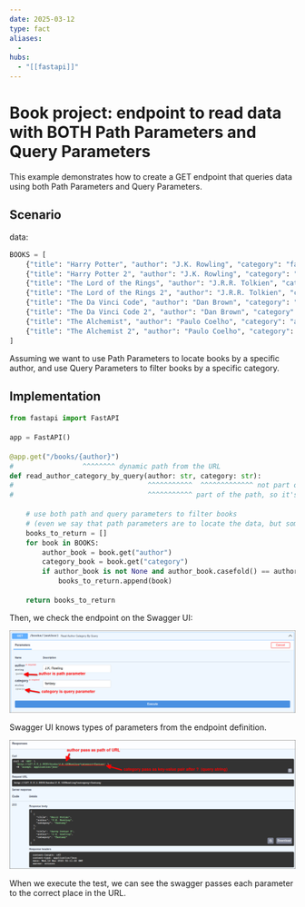 ```yaml
---
date: 2025-03-12
type: fact
aliases:
  -
hubs:
  - "[[fastapi]]"
---
```


# Book project: endpoint to read data with BOTH Path Parameters and Query Parameters

This example demonstrates how to create a GET endpoint that queries data using both Path Parameters and Query Parameters.

## Scenario

data: 
```py
BOOKS = [
    {"title": "Harry Potter", "author": "J.K. Rowling", "category": "fantasy"},
    {"title": "Harry Potter 2", "author": "J.K. Rowling", "category": "fantasy"},
    {"title": "The Lord of the Rings", "author": "J.R.R. Tolkien", "category": "fantasy"},
    {"title": "The Lord of the Rings 2", "author": "J.R.R. Tolkien", "category": "fantasy"},
    {"title": "The Da Vinci Code", "author": "Dan Brown", "category": "thriller"},
    {"title": "The Da Vinci Code 2", "author": "Dan Brown", "category": "thriller"},
    {"title": "The Alchemist", "author": "Paulo Coelho", "category": "adventure"},
    {"title": "The Alchemist 2", "author": "Paulo Coelho", "category": "adventure"},
]
```

Assuming we want to use Path Parameters to locate books by a specific author, and use Query Parameters to filter books by a specific category.

## Implementation

```py
from fastapi import FastAPI

app = FastAPI()

@app.get("/books/{author}")
#                 ^^^^^^^^ dynamic path from the URL
def read_author_category_by_query(author: str, category: str):
#                                 ^^^^^^^^^^^  ^^^^^^^^^^^^^ not part of the path, so it's a query parameter
#                                 ^^^^^^^^^^^ part of the path, so it's a path parameter

    # use both path and query parameters to filter books
    # (even we say that path parameters are to locate the data, but sometimes they just work as a filter)
    books_to_return = []
    for book in BOOKS:
        author_book = book.get("author")
        category_book = book.get("category")
        if author_book is not None and author_book.casefold() == author.casefold() and category_book is not None and category_book.casefold() == category.casefold():
            books_to_return.append(book)

    return books_to_return

```

Then, we check the endpoint on the Swagger UI:

![swagger-know-both-param-type.png](../assets/imgs/swagger-know-both-param-type.png)

Swagger UI knows types of parameters from the endpoint definition.

![swagger-both-params-response.png](../assets/imgs/swagger-both-params-response.png)

When we execute the test, we can see the swagger passes each parameter to the correct place in the URL.




